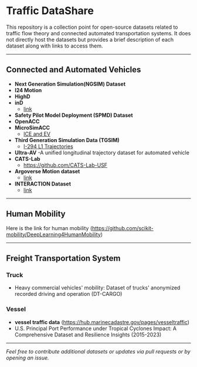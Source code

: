 # Traffic DataShare


This repository is a collection point for open-source datasets related to traffic flow theory and connected automated transportation systems. It does not directly host the datasets but provides a brief description of each dataset along with links to access them.

---

## Connected and Automated Vehicles

- **Next Generation Simulation(NGSIM) Dataset**
- **I24 Motion**
- **HighD**
- **inD**
  - [link](https://levelxdata.com/ind-dataset/)
- **Safety Pilot Model Deployment (SPMD) Dataset**
- **OpenACC**
- **MicroSimACC**
  - [ICE and EV](https://github.com/microSIM-ACC)
- **Third Generation Simulation Data (TGSIM)**
  - [I-294 L1 Trajectories](https://data.transportation.gov/Automobiles/Third-Generation-Simulation-Data-TGSIM-I-294-L1-Tr/7zjf-a4zf/about_data)
- **Ultra-AV**
  -A unified longitudinal trajectory dataset for automated vehicle
- **CATS-Lab**
  - https://github.com/CATS-Lab-USF
- **Argoverse Motion dataset**
  - [link](https://www.argoverse.org/)
- **INTERACTION Dataset**
  - [link](https://interaction-dataset.com/)

  
---

## Human Mobility
Here is the link for human mobility (https://github.com/scikit-mobility/DeepLearning4HumanMobility)

---

## Freight Transportation System

### Truck
- Heavy commercial vehicles' mobility: Dataset of trucks' anonymized recorded driving and operation (DT-CARGO)

### Vessel
- **vessel traffic data** (https://hub.marinecadastre.gov/pages/vesseltraffic)
- U.S. Principal Port Performance under Tropical Cyclones Impact: A Comprehensive Dataset and Resilience Insights (2015-2023)


---

*Feel free to contribute additional datasets or updates via pull requests or by opening an issue.*
